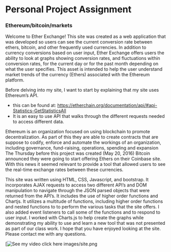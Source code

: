 # Personal Project Assignment
### Ethereum/bitcoin/markets

Welcome to Ether Exchange! This site was created as a web application that was developed so users can see the current conversion rate between ethers, bitcoin, and other frequently used currencies. In addition to currency conversions based on user input, Ether Exchange offers users the ability to look at graphs showing conversion rates, and fluctuations within conversion rates, for the current day or for the past month depending on what the user specifies. This asset is intended to help the user understand market trends of the currency (Ethers) associated with the Ethereum platform.

Before delving into my site, I want to start by explaining that my site uses Ethereum’s API.
  - this  can be found at: https://etherchain.org/documentation/api/#api-Statistics-GetStatisticsAll
  - It is an easy to use API that walks through the different
    requests needed to access different data.

Ethereum is an organization focused on using blockchain to promote decentralization. As part of this they are able to create contracts that are suppose to codify, enforce and automate the workings of an organization, including governance, fund-raising, operations, spending and expansion The Thursday before this project was created (May 20, 2016) Bitcoin announced they were going to start offering Ethers on their Coinbase site. With this news it seemed relevant to provide a tool that allowed users to see the real-time exchange rates between these currencies.

This site was written using HTML, CSS, Javascript, and bootstrap. It incorporates AJAX requests to access two different API’s and DOM manipulation to navigate through the JSON parsed objects that were returned from the API’s. It includes the use of higher order functions and Chartjs. It utilizes a multitude of functions, including higher order functions and nested functions to to perform the various tasks that the site offers. I also added event listeners to call some of the functions and to respond to user input. I worked with Charts.js to help create the graphs while demonstrating my ability to use and learn a new tool that was not presented as part of our class work. I hope that you have enjoyed looking at the site. Please contact me with any questions.

[![See my video click here images/site.png](https://youtu.be/bD-zbwhEpyM)
